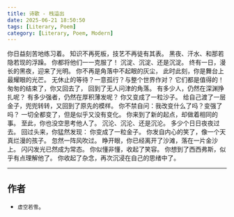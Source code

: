 ```yaml
---
title: 诗歌 - 栈溢出
date: 2025-06-21 18:50:50
tags: [Literary, Poem]
category: [Literary, Poem, Modern]
---
```


你日益刻苦地练习着。
知识不再死板，技艺不再徒有其表。
黑夜、汗水、和那若隐若现的浮躁。
你都将他们一一克服了！
沉淀、沉淀、还是沉淀。
终有一日，漫长的黑夜，迎来了光明。
你不再是角落中不起眼的灰尘，
此时此刻，你是舞台上最耀眼的光芒。
无休止的等待？一意孤行？与整个世界作对？
它们都是值得的！
匆匆的结束了，你又回去了，
回到了无人问津的角落。
有多少人，仍然在深渊挣扎呢？
有多少强者，仍然在厚积薄发呢？
你又变成了一粒沙子。
给自己渡了一层金子，兜兜转转，又回到了原先的模样。
你不禁自问：我改变什么了吗？变强了吗？
一切全都变了，但是似乎又没有变化。
你来到了新的起点，却做着相同的事。
至此，你也没空思考他人了。
沉沦、沉沦、还是沉沦。
多少个日日夜夜过去。
回过头来，你猛然发现：
你变成了一粒金子。
你发自内心的笑了，像一个天真烂漫的孩子。
忽然一阵风吹过。
睁开眼，你已经离开了沙滩，落在一片金沙上。
闪闪发光已然成为常态。
你似懂非懂，收起了笑容。
你想到了西西弗斯，似乎有点理解他了。
你收起了杂念，再次沉浸在自己的思绪中了。

---

## 作者

- `虚空若雪`。


